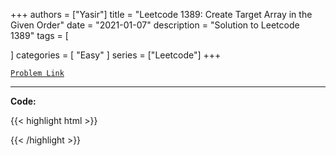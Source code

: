
+++
authors = ["Yasir"]
title = "Leetcode 1389: Create Target Array in the Given Order"
date = "2021-01-07"
description = "Solution to Leetcode 1389"
tags = [
    
]
categories = [
    "Easy"
]
series = ["Leetcode"]
+++



[`Problem Link`](https://leetcode.com/problems/create-target-array-in-the-given-order/description/)

---

**Code:**

{{< highlight html >}}

{{< /highlight >}}


